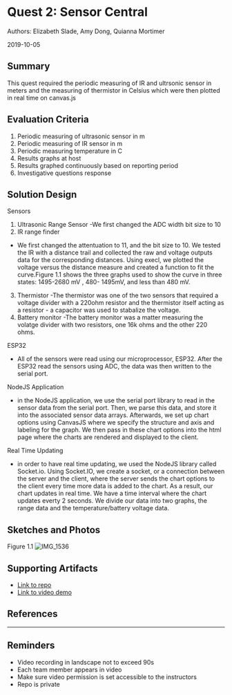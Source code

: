 # Quest 2: Sensor Central 
Authors: Elizabeth Slade, Amy Dong, Quianna Mortimer

2019-10-05

## Summary
This quest required the periodic measuring of IR and ultrsonic sensor in meters and the measuring of thermistor in Celsius which were then plotted in real time on canvas.js


## Evaluation Criteria
1. Periodic measuring of ultrasonic sensor in m
2. Periodic measuring of IR sensor in m
3. Periodic measuring temperature in C
4. Results graphs at host
5. Results graphed continuously based on reporting period
6. Investigative questions response


## Solution Design
Sensors
1. Ultrasonic Range Sensor
  -We first changed the ADC width bit size to 10
2. IR range finder
  - We first changed the attentuation to 11, and the bit size to 10. We tested the IR with a distance trail and collected the raw and voltage outputs data for the corresponding distances. Using execl, we plotted the voltage versus the distance measure and created a function to fit the curve.Figure 1.1 shows the three graphs used to show the curve in three states: 1495-2680 mV , 480- 1495mV, and less than 480 mV. 
3. Thermistor
  -The thermistor was one of the two sensors that required a voltage divider with a 220ohm resistor and the thermistor itself acting as a resistor - a capacitor was used to stabalize the voltage. 
4. Battery monitor
  -The battery monitor was a matter measuring the volatge divider with two resistors, one 16k ohms and the other 220 ohms. 
  
 ESP32 
 - All of the sensors were read using our microprocessor, ESP32. After the ESP32 read the sensors using ADC, the data was then written to the serial port.
 
 NodeJS Application
 - in the NodeJS application, we use the serial port library to read in the sensor data from the serial port. Then, we parse this data, and store it into the associated sensor data arrays. Afterwards, we set up chart options using CanvasJS where we specify the structure and axis and labeling for the graph. We then pass in these chart options into the html page where the charts are rendered and displayed to the client.
 
 Real Time Updating
 - in order to have real time updating, we used the NodeJS library called Socket.io. Using Socket.IO, we create a socket, or a connection between the server and the client, where the server sends the chart options to the client every time more data is added to the chart. As a result, our chart updates in real time. We have a time interval where the chart updates everty 2 seconds. We divide our data into two graphs, the range data and the temperature/battery voltage data.
 
 

## Sketches and Photos
Figure 1.1
![IMG_1536](https://user-images.githubusercontent.com/24261732/66436534-48412900-e9f5-11e9-8ef5-5237cc8e8bb1.JPG)




## Supporting Artifacts
- [Link to repo]()
- [Link to video demo]()


## References

-----

## Reminders

- Video recording in landscape not to exceed 90s
- Each team member appears in video
- Make sure video permission is set accessible to the instructors
- Repo is private
